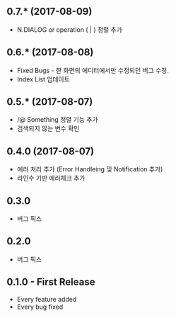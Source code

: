 ## 0.7.* (2017-08-09)
* N.DIALOG or operation ( | ) 정렬 추가

## 0.6.* (2017-08-08)
* Fixed Bugs - 한 화면의 에디터에서만 수정되던 버그 수정.
* Index List 업데이트

## 0.5.* (2017-08-07)
* /@ Something 정렬 기능 추가
* 검색되지 않는 변수 확인

## 0.4.0 (2017-08-07)
* 에러 처리 추가 (Error Handleing 및 Notification 추가)
* 라인수 기반 에러체크 추가

## 0.3.0
* 버그 픽스
## 0.2.0
* 버그 픽스

## 0.1.0 - First Release
* Every feature added
* Every bug fixed
